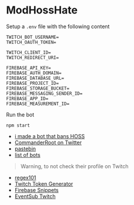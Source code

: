 # ModHossHate
Setup a `.env` file with the following content

```
TWITCH_BOT_USERNAME=
TWITCH_OAUTH_TOKEN=

TWITCH_CLIENT_ID=
TWITCH_REDIRECT_URI=

FIREBASE_API_KEY=
FIREBASE_AUTH_DOMAIN=
FIREBASE_DATABASE_URL=
FIREBASE_PROJECT_ID=
FIREBASE_STORAGE_BUCKET=
FIREBASE_MESSAGING_SENDER_ID=
FIREBASE_APP_ID=
FIREBASE_MEASUREMENT_ID=
```

Run the bot
```
npm start
```

- [i made a bot that bans HOSS](https://youtu.be/OyRCVDU-rP4)
- [CommanderRoot on Twitter](https://twitter.com/commanderroot/status/1379436177036484614?lang=en)
- [pastebin](https://pastebin.com/mQKbrDru)
- [list of bots](https://pastebin.com/raw/Cgxq0auE)
> Warning, to not check their profile on Twitch
- [regex101](https://regex101.com/)
- [Twitch Token Generator](https://twitchtokengenerator.com/)
- [Firebase Snippets](https://github.com/firebase/snippets-web/tree/1e8f41c904d557f486cdab2a1401ec5f6033dc39/snippets)
- [EventSub Twitch](https://youtu.be/6teyDfiMeSU?t=3207)